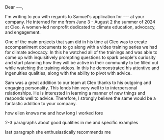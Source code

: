 Dear ---, 

I'm writing to you with regards to Samuel's  application for --- at your company. He interned for me from June 3 - August 2 the summer of 2024 at Cleo. A women-led nonprofit dedicated to climate education, advocacy, and engagement. 

One of the main projects that sam did in his time at Cleo was to create accompaniment documents to go along with a video training series we had for climate advocacy. In this he watched all of the trainings and was able to come up with inquisitively prompting questions to spark people's curiosity and start planning how they will be active in their community to be filled out while watching the training videos. In this he demonstrated his attentive and ingenuities qualities, along with the ability to pivot with advice.

Sam was a great addition to our team at Cleo thanks to his outgoing and engaging personality. This lends him very well to to interpersonal relationships. He is interested in learning a manner of new things and responds well to advice. Therefore, I strongly believe the same would be a fantastic addition to your company.

how ellen knows me and how long I worked fore

2-3 paragraphs about good qualities in me and specific examples

last paragraph she enthusiastically recommends me